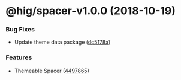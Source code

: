 # @hig/spacer-v1.0.0 (2018-10-19)


### Bug Fixes

* Update theme data package ([dc5178a](https://github.com/Autodesk/hig/commit/dc5178a))


### Features

* Themeable Spacer ([4497865](https://github.com/Autodesk/hig/commit/4497865))
